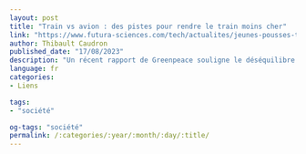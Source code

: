 ```yaml
---
layout: post
title: "Train vs avion : des pistes pour rendre le train moins cher"
link: "https://www.futura-sciences.com/tech/actualites/jeunes-pousses-train-vs-avion-pistes-rendre-train-moins-cher-107091"
author: Thibault Caudron
published_date: "17/08/2023"
description: "Un récent rapport de Greenpeace souligne le déséquilibre des prix entre train et avion, jusqu’à 30 fois dans certains cas, alors que l’aérien pollue jusqu’à 80 fois plus."
language: fr
categories:
- Liens

tags:
- "société"

og-tags: "société"
permalink: /:categories/:year/:month/:day/:title/
---
```

